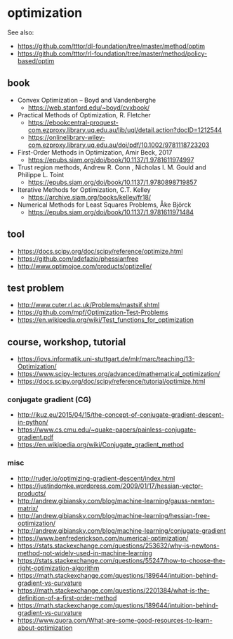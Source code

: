 # optimization
See also:
* https://github.com/tttor/dl-foundation/tree/master/method/optim
* https://github.com/tttor/rl-foundation/tree/master/method/policy-based/optim

## book
* Convex Optimization – Boyd and Vandenberghe
  * https://web.stanford.edu/~boyd/cvxbook/
* Practical Methods of Optimization, R. Fletcher
  * https://ebookcentral-proquest-com.ezproxy.library.uq.edu.au/lib/uql/detail.action?docID=1212544
  * https://onlinelibrary-wiley-com.ezproxy.library.uq.edu.au/doi/pdf/10.1002/9781118723203
* First-Order Methods in Optimization, Amir Beck, 2017
  * https://epubs.siam.org/doi/book/10.1137/1.9781611974997
* Trust region methods, Andrew R. Conn , Nicholas I. M. Gould and Philippe L. Toint
  * https://epubs.siam.org/doi/book/10.1137/1.9780898719857
* Iterative Methods for Optimization, C.T. Kelley
  * https://archive.siam.org/books/kelley/fr18/
* Numerical Methods for Least Squares Problems, Åke Björck
  * https://epubs.siam.org/doi/book/10.1137/1.9781611971484

## tool
* https://docs.scipy.org/doc/scipy/reference/optimize.html
* https://github.com/adefazio/phessianfree
* http://www.optimojoe.com/products/optizelle/

## test problem
* http://www.cuter.rl.ac.uk/Problems/mastsif.shtml
* https://github.com/mpf/Optimization-Test-Problems
* https://en.wikipedia.org/wiki/Test_functions_for_optimization

## course, workshop, tutorial
* https://ipvs.informatik.uni-stuttgart.de/mlr/marc/teaching/13-Optimization/
* https://www.scipy-lectures.org/advanced/mathematical_optimization/
* https://docs.scipy.org/doc/scipy/reference/tutorial/optimize.html

### conjugate gradient (CG)
* http://ikuz.eu/2015/04/15/the-concept-of-conjugate-gradient-descent-in-python/
* https://www.cs.cmu.edu/~quake-papers/painless-conjugate-gradient.pdf
* https://en.wikipedia.org/wiki/Conjugate_gradient_method

### misc
* http://ruder.io/optimizing-gradient-descent/index.html
* https://justindomke.wordpress.com/2009/01/17/hessian-vector-products/
* http://andrew.gibiansky.com/blog/machine-learning/gauss-newton-matrix/
* http://andrew.gibiansky.com/blog/machine-learning/hessian-free-optimization/
* http://andrew.gibiansky.com/blog/machine-learning/conjugate-gradient
* https://www.benfrederickson.com/numerical-optimization/
* https://stats.stackexchange.com/questions/253632/why-is-newtons-method-not-widely-used-in-machine-learning
* https://stats.stackexchange.com/questions/55247/how-to-choose-the-right-optimization-algorithm
* https://math.stackexchange.com/questions/189644/intuition-behind-gradient-vs-curvature
* https://math.stackexchange.com/questions/2201384/what-is-the-definition-of-a-first-order-method
* https://math.stackexchange.com/questions/189644/intuition-behind-gradient-vs-curvature
* https://www.quora.com/What-are-some-good-resources-to-learn-about-optimization
